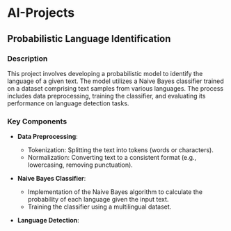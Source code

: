 # AI-Projects
## Probabilistic Language Identification

### Description
This project involves developing a probabilistic model to identify the language of a given text. The model utilizes a Naive Bayes classifier trained on a dataset comprising text samples from various languages. The process includes data preprocessing, training the classifier, and evaluating its performance on language detection tasks.

### Key Components
- **Data Preprocessing**:
  - Tokenization: Splitting the text into tokens (words or characters).
  - Normalization: Converting text to a consistent format (e.g., lowercasing, removing punctuation).

- **Naive Bayes Classifier**:
  - Implementation of the Naive Bayes algorithm to calculate the probability of each language given the input text.
  - Training the classifier using a multilingual dataset.

- **Language Detection**:
